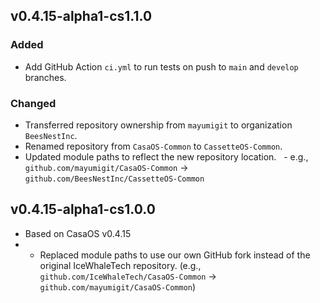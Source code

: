 ## v0.4.15-alpha1-cs1.1.0

### Added
- Add GitHub Action `ci.yml` to run tests on push to `main` and `develop` branches.

### Changed
- Transferred repository ownership from `mayumigit` to organization `BeesNestInc`.
- Renamed repository from `CasaOS-Common` to `CassetteOS-Common`.
- Updated module paths to reflect the new repository location.
  - e.g., `github.com/mayumigit/CasaOS-Common` → `github.com/BeesNestInc/CassetteOS-Common`

## v0.4.15-alpha1-cs1.0.0
- Based on CasaOS v0.4.15
- - Replaced module paths to use our own GitHub fork instead of the original IceWhaleTech repository.
  (e.g., `github.com/IceWhaleTech/CasaOS-Common` → `github.com/mayumigit/CasaOS-Common`)
